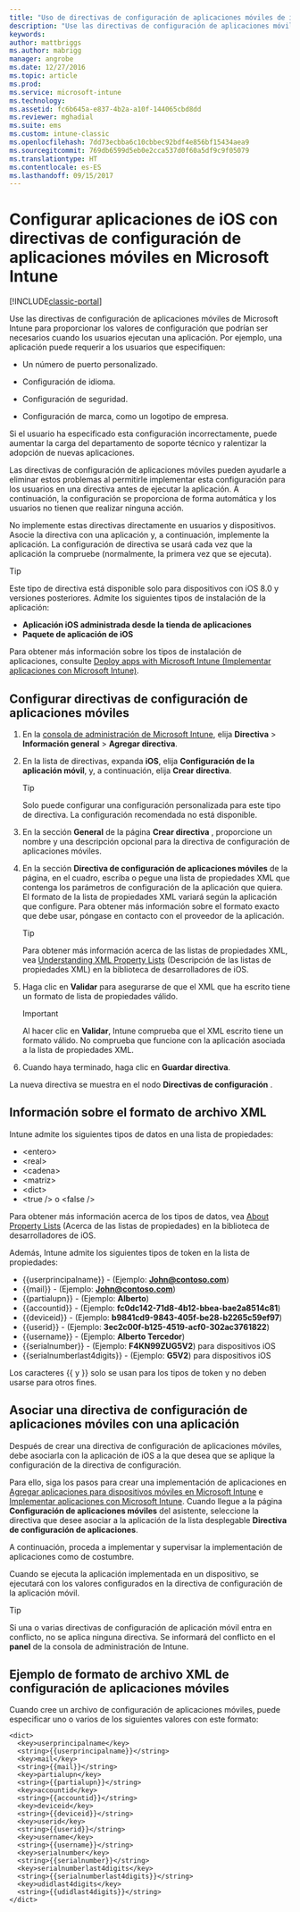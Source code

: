 ```yaml
---
title: "Uso de directivas de configuración de aplicaciones móviles de iOS"
description: "Use las directivas de configuración de aplicaciones móviles de Intune para proporcionar los valores de configuración que podrían ser necesarios cuando los usuarios ejecutan una aplicación iOS."
keywords: 
author: mattbriggs
ms.author: mabrigg
manager: angrobe
ms.date: 12/27/2016
ms.topic: article
ms.prod: 
ms.service: microsoft-intune
ms.technology: 
ms.assetid: fc6b645a-e837-4b2a-a10f-144065cbd8dd
ms.reviewer: mghadial
ms.suite: ems
ms.custom: intune-classic
ms.openlocfilehash: 7dd73ecbba6c10cbbec92bdf4e856bf15434aea9
ms.sourcegitcommit: 769db6599d5eb0e2cca537d0f60a5df9c9f05079
ms.translationtype: HT
ms.contentlocale: es-ES
ms.lasthandoff: 09/15/2017
---
```

# <a name="configure-ios-apps-with-mobile-app-configuration-policies-in-microsoft-intune"></a>Configurar aplicaciones de iOS con directivas de configuración de aplicaciones móviles en Microsoft Intune

[!INCLUDE[classic-portal](../includes/classic-portal.md)]

Use las directivas de configuración de aplicaciones móviles de Microsoft Intune para proporcionar los valores de configuración que podrían ser necesarios cuando los usuarios ejecutan una aplicación. Por ejemplo, una aplicación puede requerir a los usuarios que especifiquen:

-   Un número de puerto personalizado.

-   Configuración de idioma.

-   Configuración de seguridad.

-   Configuración de marca, como un logotipo de empresa.

Si el usuario ha especificado esta configuración incorrectamente, puede aumentar la carga del departamento de soporte técnico y ralentizar la adopción de nuevas aplicaciones.

Las directivas de configuración de aplicaciones móviles pueden ayudarle a eliminar estos problemas al permitirle implementar esta configuración para los usuarios en una directiva antes de ejecutar la aplicación. A continuación, la configuración se proporciona de forma automática y los usuarios no tienen que realizar ninguna acción.

No implemente estas directivas directamente en usuarios y dispositivos. Asocie la directiva con una aplicación y, a continuación, implemente la aplicación. La configuración de directiva se usará cada vez que la aplicación la compruebe (normalmente, la primera vez que se ejecuta).

> [!TIP]
> Este tipo de directiva está disponible solo para dispositivos con iOS 8.0 y versiones posteriores. Admite los siguientes tipos de instalación de la aplicación:
>
> -   **Aplicación iOS administrada desde la tienda de aplicaciones**
> -   **Paquete de aplicación de iOS**
>
> Para obtener más información sobre los tipos de instalación de aplicaciones, consulte [Deploy apps with Microsoft Intune (Implementar aplicaciones con Microsoft Intune)](deploy-apps.md).

## <a name="configure-a-mobile-app-configuration-policy"></a>Configurar directivas de configuración de aplicaciones móviles

1.  En la [consola de administración de Microsoft Intune](https://manage.microsoft.com), elija **Directiva** &gt; **Información general** &gt; **Agregar directiva**.

2.  En la lista de directivas, expanda **iOS**, elija **Configuración de la aplicación móvil**, y, a continuación, elija **Crear directiva**.

    > [!TIP]
    > Solo puede configurar una configuración personalizada para este tipo de directiva. La configuración recomendada no está disponible.

3.  En la sección **General** de la página **Crear directiva** , proporcione un nombre y una descripción opcional para la directiva de configuración de aplicaciones móviles.

4.  En la sección **Directiva de configuración de aplicaciones móviles** de la página, en el cuadro, escriba o pegue una lista de propiedades XML que contenga los parámetros de configuración de la aplicación que quiera. El formato de la lista de propiedades XML variará según la aplicación que configure. Para obtener más información sobre el formato exacto que debe usar, póngase en contacto con el proveedor de la aplicación.

    > [!TIP]
    > Para obtener más información acerca de las listas de propiedades XML, vea [Understanding XML Property Lists](https://developer.apple.com/library/ios/documentation/Cocoa/Conceptual/PropertyLists/UnderstandXMLPlist/UnderstandXMLPlist.html) (Descripción de las listas de propiedades XML) en la biblioteca de desarrolladores de iOS.

5.  Haga clic en **Validar** para asegurarse de que el XML que ha escrito tiene un formato de lista de propiedades válido.

    > [!IMPORTANT]
    > Al hacer clic en **Validar**, Intune comprueba que el XML escrito tiene un formato válido. No comprueba que funcione con la aplicación asociada a la lista de propiedades XML.

6.  Cuando haya terminado, haga clic en **Guardar directiva**.

La nueva directiva se muestra en el nodo **Directivas de configuración** .

## <a name="information-about-the-xml-file-format"></a>Información sobre el formato de archivo XML

Intune admite los siguientes tipos de datos en una lista de propiedades:
    
- &lt;entero&gt;
- &lt;real&gt;
- &lt;cadena&gt;
- &lt;matriz&gt;
- &lt;dict&gt;
- &lt;true /&gt; o &lt;false /&gt;
     
Para obtener más información acerca de los tipos de datos, vea [About Property Lists](https://developer.apple.com/library/ios/documentation/Cocoa/Conceptual/PropertyLists/AboutPropertyLists/AboutPropertyLists.html) (Acerca de las listas de propiedades) en la biblioteca de desarrolladores de iOS.

Además, Intune admite los siguientes tipos de token en la lista de propiedades:
- \{\{userprincipalname\}\} - (Ejemplo: **John@contoso.com**)
- \{\{mail\}\} - (Ejemplo: **John@contoso.com**)
- \{\{partialupn\}\} - (Ejemplo: **Alberto**)
- \{\{accountid\}\} - (Ejemplo: **fc0dc142-71d8-4b12-bbea-bae2a8514c81**)
- \{\{deviceid\}\} - (Ejemplo: **b9841cd9-9843-405f-be28-b2265c59ef97**)
- \{\{userid\}\} - (Ejemplo: **3ec2c00f-b125-4519-acf0-302ac3761822**)
- \{\{username\}\} - (Ejemplo: **Alberto Tercedor**)
- \{\{serialnumber\}\} - (Ejemplo: **F4KN99ZUG5V2**) para dispositivos iOS
- \{\{serialnumberlast4digits\}\} - (Ejemplo: **G5V2**) para dispositivos iOS
    
Los caracteres \{\{ y \}\} solo se usan para los tipos de token y no deben usarse para otros fines.

## <a name="associate-a-mobile-app-configuration-policy-with-an-app"></a>Asociar una directiva de configuración de aplicaciones móviles con una aplicación
Después de crear una directiva de configuración de aplicaciones móviles, debe asociarla con la aplicación de iOS a la que desea que se aplique la configuración de la directiva de configuración.

Para ello, siga los pasos para crear una implementación de aplicaciones en [Agregar aplicaciones para dispositivos móviles en Microsoft Intune](add-apps-for-mobile-devices-in-microsoft-intune.md) e [Implementar aplicaciones con Microsoft Intune](deploy-apps-in-microsoft-intune.md). Cuando llegue a la página **Configuración de aplicaciones móviles** del asistente, seleccione la directiva que desee asociar a la aplicación de la lista desplegable **Directiva de configuración de aplicaciones**.

A continuación, proceda a implementar y supervisar la implementación de aplicaciones como de costumbre.

Cuando se ejecuta la aplicación implementada en un dispositivo, se ejecutará con los valores configurados en la directiva de configuración de la aplicación móvil.

> [!TIP]
> Si una o varias directivas de configuración de aplicación móvil entra en conflicto, no se aplica ninguna directiva. Se informará del conflicto en el **panel** de la consola de administración de Intune.

## <a name="example-format-for-a-mobile-app-configuration-xml-file"></a>Ejemplo de formato de archivo XML de configuración de aplicaciones móviles

Cuando cree un archivo de configuración de aplicaciones móviles, puede especificar uno o varios de los siguientes valores con este formato:

```
<dict>
  <key>userprincipalname</key>
  <string>{{userprincipalname}}</string>
  <key>mail</key>
  <string>{{mail}}</string>
  <key>partialupn</key>
  <string>{{partialupn}}</string>
  <key>accountid</key>
  <string>{{accountid}}</string>
  <key>deviceid</key>
  <string>{{deviceid}}</string>
  <key>userid</key>
  <string>{{userid}}</string>
  <key>username</key>
  <string>{{username}}</string>
  <key>serialnumber</key>
  <string>{{serialnumber}}</string>
  <key>serialnumberlast4digits</key>
  <string>{{serialnumberlast4digits}}</string>
  <key>udidlast4digits</key>
  <string>{{udidlast4digits}}</string>
</dict>

```
